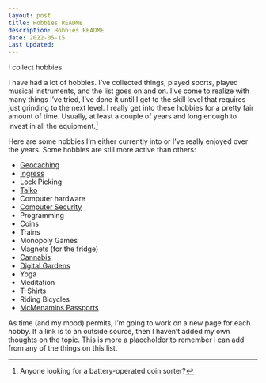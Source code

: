 ```yaml
---
layout: post
title: Hobbies README
description: Hobbies README
date: 2022-05-15
Last Updated: 
---
```

I collect hobbies.

I have had a lot of hobbies.  I’ve collected things, played sports, played musical instruments, and the list goes on and on.  I’ve come to realize with many things I’ve tried, I’ve done it until I get to the skill level that requires just grinding to the next level.  I really get into these hobbies for a pretty fair amount of time.  Usually, at least a couple of years and long enough to invest in all the equipment.[^1]

Here are some hobbies I’m either currently into or I’ve really enjoyed over the years.  Some hobbies are still more active than others:

* [Geocaching](/geocaching) 
* [Ingress](https://ingress.com/)
* Lock Picking 
* [Taiko](/music/taiko/)
* Computer hardware
* [Computer Security](/tech/security/)
* Programming
* Coins 
* Trains
* Monopoly Games
* Magnets (for the fridge)
* [Cannabis](/cannabis/)
* [Digital Gardens](/)
* Yoga
* Meditation
* T-Shirts
* Riding Bicycles
* [McMenamins Passports](https://www.mcmenamins.com/)

As time (and my mood) permits, I’m going to work on a new page for each hobby.  If a link is to an outside source, then I haven’t added my own thoughts on the topic.  This is more a placeholder to remember I can add from any of the things on this list.

[^1]: Anyone looking for a battery-operated coin sorter?